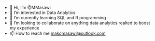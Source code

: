 - 👋 Hi, I’m @MMasawi
- 👀 I’m interested in Data Analytics
- 🌱 I’m currently learning SQL and R programming
- 💞️ I’m looking to collaborate on anything data analytics realted to boost my experience
- 📫 How to reach me makomasawi@outlook.com

<!---
MMasawi/MMasawi is a ✨ special ✨ repository because its `README.md` (this file) appears on your GitHub profile.
You can click the Preview link to take a look at your changes.
--->
